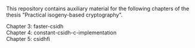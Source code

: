 This repository contains auxiliary material for the following chapters of the thesis "Practical isogeny-based cryptography".

Chapter 3: faster-csidh  
Chapter 4: constant-csidh-c-implementation  
Chapter 5: csidhfi  
